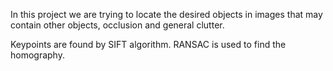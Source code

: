 In this project we are trying to locate the desired objects in images that may contain other objects, occlusion and general clutter.

Keypoints are found by SIFT algorithm.
RANSAC is used to find the homography.
